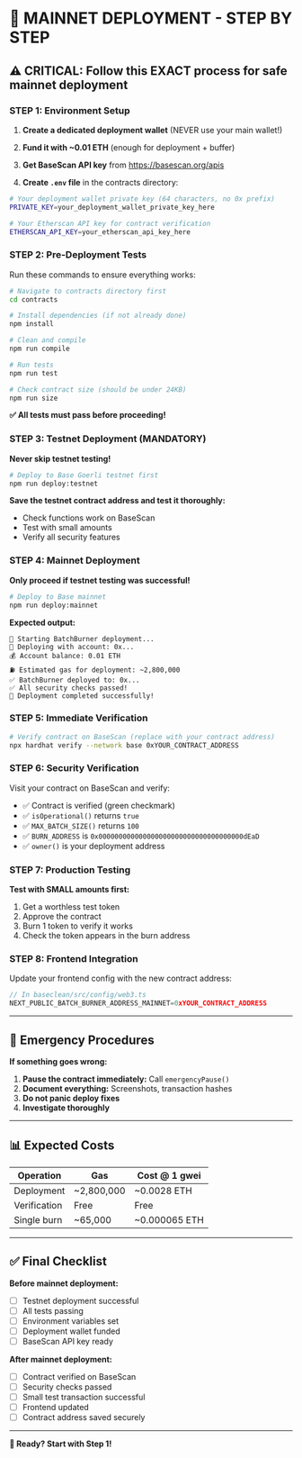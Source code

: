 # 🚀 MAINNET DEPLOYMENT - STEP BY STEP

## ⚠️ CRITICAL: Follow this EXACT process for safe mainnet deployment

### **STEP 1: Environment Setup**

1. **Create a dedicated deployment wallet** (NEVER use your main wallet!)
2. **Fund it with ~0.01 ETH** (enough for deployment + buffer)
3. **Get BaseScan API key** from https://basescan.org/apis

4. **Create `.env` file** in the contracts directory:
```bash
# Your deployment wallet private key (64 characters, no 0x prefix)
PRIVATE_KEY=your_deployment_wallet_private_key_here

# Your Etherscan API key for contract verification
ETHERSCAN_API_KEY=your_etherscan_api_key_here
```

### **STEP 2: Pre-Deployment Tests**

Run these commands to ensure everything works:

```bash
# Navigate to contracts directory first
cd contracts

# Install dependencies (if not already done)
npm install

# Clean and compile
npm run compile

# Run tests
npm run test

# Check contract size (should be under 24KB)
npm run size
```

**✅ All tests must pass before proceeding!**

### **STEP 3: Testnet Deployment (MANDATORY)**

**Never skip testnet testing!**

```bash
# Deploy to Base Goerli testnet first
npm run deploy:testnet
```

**Save the testnet contract address and test it thoroughly:**
- Check functions work on BaseScan
- Test with small amounts
- Verify all security features

### **STEP 4: Mainnet Deployment**

**Only proceed if testnet testing was successful!**

```bash
# Deploy to Base mainnet
npm run deploy:mainnet
```

**Expected output:**
```
🚀 Starting BatchBurner deployment...
📝 Deploying with account: 0x...
💰 Account balance: 0.01 ETH
⛽ Estimated gas for deployment: ~2,800,000
✅ BatchBurner deployed to: 0x...
✅ All security checks passed!
🎉 Deployment completed successfully!
```

### **STEP 5: Immediate Verification**

```bash
# Verify contract on BaseScan (replace with your contract address)
npx hardhat verify --network base 0xYOUR_CONTRACT_ADDRESS
```

### **STEP 6: Security Verification**

Visit your contract on BaseScan and verify:
- ✅ Contract is verified (green checkmark)
- ✅ `isOperational()` returns `true`
- ✅ `MAX_BATCH_SIZE()` returns `100`
- ✅ `BURN_ADDRESS` is `0x000000000000000000000000000000000000dEaD`
- ✅ `owner()` is your deployment address

### **STEP 7: Production Testing**

**Test with SMALL amounts first:**
1. Get a worthless test token
2. Approve the contract
3. Burn 1 token to verify it works
4. Check the token appears in the burn address

### **STEP 8: Frontend Integration**

Update your frontend config with the new contract address:
```typescript
// In baseclean/src/config/web3.ts
NEXT_PUBLIC_BATCH_BURNER_ADDRESS_MAINNET=0xYOUR_CONTRACT_ADDRESS
```

---

## 🚨 Emergency Procedures

**If something goes wrong:**
1. **Pause the contract immediately:** Call `emergencyPause()`
2. **Document everything:** Screenshots, transaction hashes
3. **Do not panic deploy fixes**
4. **Investigate thoroughly**

---

## 📊 Expected Costs

| Operation | Gas | Cost @ 1 gwei |
|-----------|-----|---------------|
| Deployment | ~2,800,000 | ~0.0028 ETH |
| Verification | Free | Free |
| Single burn | ~65,000 | ~0.000065 ETH |

---

## ✅ Final Checklist

**Before mainnet deployment:**
- [ ] Testnet deployment successful
- [ ] All tests passing
- [ ] Environment variables set
- [ ] Deployment wallet funded
- [ ] BaseScan API key ready

**After mainnet deployment:**
- [ ] Contract verified on BaseScan
- [ ] Security checks passed
- [ ] Small test transaction successful
- [ ] Frontend updated
- [ ] Contract address saved securely

---

**🎯 Ready? Start with Step 1!** 